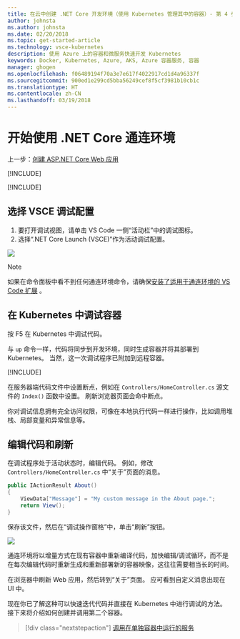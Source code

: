 ```yaml
---
title: 在云中创建 .NET Core 开发环境（使用 Kubernetes 管理其中的容器）- 第 4 步 - 在 Kubernetes 中调试容器 | Microsoft Docs
author: johnsta
ms.author: johnsta
ms.date: 02/20/2018
ms.topic: get-started-article
ms.technology: vsce-kubernetes
description: 使用 Azure 上的容器和微服务快速开发 Kubernetes
keywords: Docker, Kubernetes, Azure, AKS, Azure 容器服务, 容器
manager: ghogen
ms.openlocfilehash: f06489194f70a3e7e617f4022917cd1d4a96337f
ms.sourcegitcommit: 900ed1e299cd5bba56249cef8f5cf3981b10cb1c
ms.translationtype: HT
ms.contentlocale: zh-CN
ms.lasthandoff: 03/19/2018
---
```

# <a name="get-started-on-connected-environment-with-net-core"></a>开始使用 .NET Core 通连环境
 
上一步：[创建 ASP.NET Core Web 应用](get-started-netcore-03.md)

[!INCLUDE[](includes/debug-intro.md)]

[!INCLUDE[](includes/init-debug-assets-vscode.md)]


## <a name="select-the-vsce-debug-configuration"></a>选择 VSCE 调试配置
1. 要打开调试视图，请单击 VS Code 一侧“活动栏”中的调试图标。
1. 选择“.NET Core Launch (VSCE)”作为活动调试配置。

![](media/debug-configuration.png)

> [!Note]
> 如果在命令面板中看不到任何通连环境命令，请确保[安装了适用于通连环境的 VS Code 扩展](get-started-netcore-01.md#get-kubernetes-debugging-for-vs-code) 。


## <a name="debug-the-container-in-kubernetes"></a>在 Kubernetes 中调试容器
按 F5 在 Kubernetes 中调试代码。

与 `up` 命令一样，代码将同步到开发环境，同时生成容器并将其部署到 Kubernetes。 当然，这一次调试程序已附加到远程容器。

[!INCLUDE[](includes/tip-vscode-status-bar-url.md)]

在服务器端代码文件中设置断点，例如在 `Controllers/HomeController.cs` 源文件的 `Index()` 函数中设置。 刷新浏览器页面会命中断点。

你对调试信息拥有完全访问权限，可像在本地执行代码一样进行操作，比如调用堆栈、局部变量和异常信息等。

## <a name="edit-code-and-refresh"></a>编辑代码和刷新
在调试程序处于活动状态时，编辑代码。 例如，修改 `Controllers/HomeController.cs` 中“关于”页面的消息。 

```csharp
public IActionResult About()
{
    ViewData["Message"] = "My custom message in the About page.";
    return View();
}
```

保存该文件，然后在“调试操作窗格”中，单击“刷新”按钮。 

![](media/debug-action-refresh.png)

通连环境将以增量方式在现有容器中重新编译代码，加快编辑/调试循环，而不是在每次编辑代码时重新生成和重新部署新的容器映像，这往往需要相当长的时间。

在浏览器中刷新 Web 应用，然后转到“关于”页面。 应可看到自定义消息出现在 UI 中。

现在你已了解这种可以快速迭代代码并直接在 Kubernetes 中进行调试的方法。 接下来将介绍如何创建并调用第二个容器。

> [!div class="nextstepaction"]
> [调用在单独容器中运行的服务](get-started-netcore-05.md)
